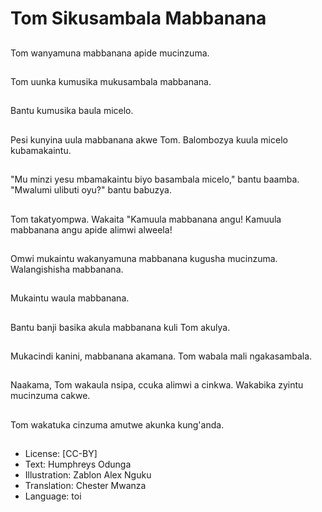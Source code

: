# Tom Sikusambala Mabbanana

##
Tom wanyamuna mabbanana apide mucinzuma.

##
Tom uunka kumusika mukusambala mabbanana.

##
Bantu kumusika baula micelo.

##
Pesi kunyina uula mabbanana akwe Tom. Balombozya kuula micelo kubamakaintu.

##
"Mu minzi yesu mbamakaintu biyo basambala micelo," bantu baamba. "Mwalumi ulibuti oyu?" bantu babuzya.

##
Tom takatyompwa. Wakaita "Kamuula mabbanana angu! Kamuula mabbanana angu apide alimwi alweela!

##
Omwi mukaintu wakanyamuna mabbanana kugusha mucinzuma. Walangishisha mabbanana.

##
Mukaintu waula mabbanana.

##
Bantu banji basika akula mabbanana kuli Tom akulya.

##
Mukacindi kanini, mabbanana akamana. Tom wabala mali ngakasambala.

##
Naakama, Tom wakaula nsipa, ccuka alimwi a cinkwa. Wakabika zyintu mucinzuma cakwe.

##
Tom wakatuka cinzuma amutwe akunka kung'anda.

##
* License: [CC-BY]
* Text: Humphreys Odunga
* Illustration: Zablon Alex Nguku
* Translation: Chester Mwanza
* Language: toi
